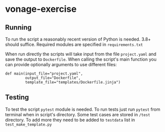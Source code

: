 # vonage-exercise
## Running
To run the script a reasonably recent version of Python is needed. 3.8+ should suffice. Required modules are specified in `requirements.txt`

When run directly the scripts will take input from the file `project.yaml` and save the output to `Dockerfile`. When calling the script's main function you can provide optionally arguments to use different files:
```
def main(input_file="project.yaml",
         output_file="Dockerfile",
         template_file="templates/Dockerfile.jinja")
```

## Testing

To test the script `pytest` module is needed. To run tests just run `pytest` from terminal when in script's directory. Some test cases are stored in `/test` directory. To add more they need to be added to `testdata` list in `test_make_template.py`
